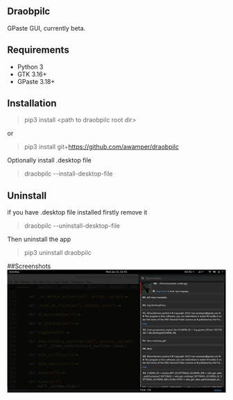 ## Draobpilc
GPaste GUI, currently beta.

## Requirements
* Python 3
* GTK 3.16+
* GPaste 3.18+

## Installation
> pip3 install \<path to draobpilc root dir\>  

or

> pip3 install git+https://github.com/awamper/draobpilc

Optionally install .desktop file
> draobpilc --install-desktop-file

## Uninstall
if you have .desktop file installed firstly remove it
> draobpilc --uninstall-desktop-file

Then uninstall the app
> pip3 uninstall draobpilc

##Screenshots
![Draobpilc](/screenshots/1.png)

